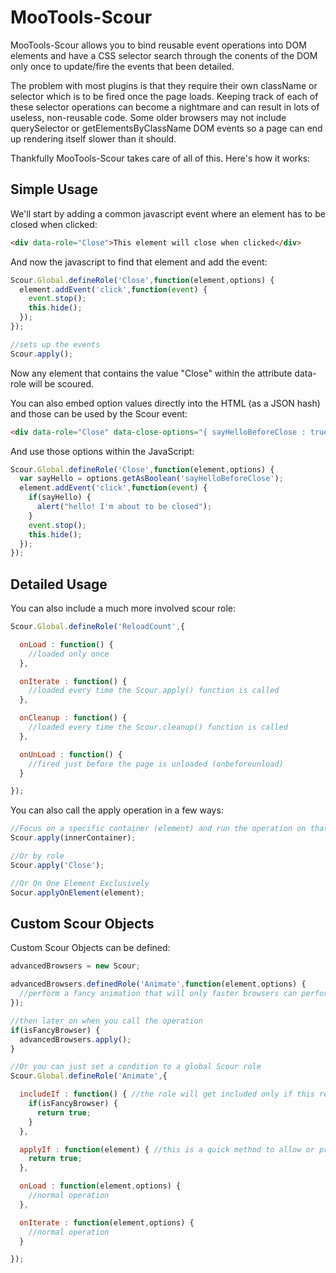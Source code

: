 # MooTools-Scour
MooTools-Scour allows you to bind reusable event operations into DOM elements and have a CSS selector search through the conents of the DOM only once to update/fire the events that been detailed.

The problem with most plugins is that they require their own className or selector which is to be fired once the page loads. Keeping track of each of these selector operations can become a nightmare and can result in lots of useless, non-reusable code. Some older browsers may not include querySelector or getElementsByClassName DOM events so a page can end up rendering itself slower than it should.

Thankfully MooTools-Scour takes care of all of this. Here's how it works:

## Simple Usage

We'll start by adding a common javascript event where an element has to be closed when clicked:

```html
<div data-role="Close">This element will close when clicked</div>
```
And now the javascript to find that element and add the event:

```javascript
Scour.Global.defineRole('Close',function(element,options) {
  element.addEvent('click',function(event) {
    event.stop();
    this.hide();
  });
});

//sets up the events
Scour.apply();
```
Now any element that contains the value "Close" within the attribute data-role will be scoured.


You can also embed option values directly into the HTML (as a JSON hash) and those can be used by the Scour event:

```html
<div data-role="Close" data-close-options="{ sayHelloBeforeClose : true }">This element will close when clicked</div>
```

And use those options within the JavaScript:

```javascript
Scour.Global.defineRole('Close',function(element,options) {
  var sayHello = options.getAsBoolean('sayHelloBeforeClose');
  element.addEvent('click',function(event) {
    if(sayHello) {
      alert("hello! I'm about to be closed");
    }
    event.stop();
    this.hide();
  });
});
```


## Detailed Usage
You can also include a much more involved scour role:

```javascript
Scour.Global.defineRole('ReloadCount',{

  onLoad : function() {
    //loaded only once
  },

  onIterate : function() {
    //loaded every time the Scour.apply() function is called
  },

  onCleanup : function() {
    //loaded every time the Scour.cleanup() function is called
  },

  onUnLoad : function() {
    //fired just before the page is unloaded (onbeforeunload)
  }

});
```

You can also call the apply operation in a few ways:

```javascript
//Focus on a specific container (element) and run the operation on that and its children
Scour.apply(innerContainer);

//Or by role
Scour.apply('Close');

//Or On One Element Exclusively
Socur.applyOnElement(element);
```

## Custom Scour Objects

Custom Scour Objects can be defined:

```javascript
advancedBrowsers = new Scour;

advancedBrowsers.definedRole('Animate',function(element,options) {
  //perform a fancy animation that will only faster browsers can perform
});

//then later on when you call the operation
if(isFancyBrowser) {
  advancedBrowsers.apply();
}

//Or you can just set a condition to a global Scour role
Scour.Global.defineRole('Animate',{

  includeIf : function() { //the role will get included only if this returns true (if the method exists)
    if(isFancyBrowser) {
      return true;
    }
  },

  applyIf : function(element) { //this is a quick method to allow or prevent the onLoad or onIterate method from running every time
    return true;
  },

  onLoad : function(element,options) {
    //normal operation
  },

  onIterate : function(element,options) {
    //normal operation
  }

});
```
